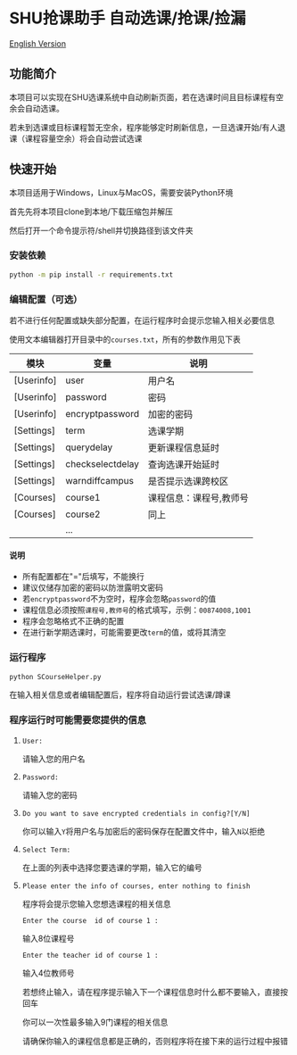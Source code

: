 # SHU抢课助手 自动选课/抢课/捡漏

[English Version](README.md)

## **功能简介**

本项目可以实现在SHU选课系统中自动刷新页面，若在选课时间且目标课程有空余会自动选课。

若未到选课或目标课程暂无空余，程序能够定时刷新信息，一旦选课开始/有人退课（课程容量空余）将会自动尝试选课

## **快速开始**

本项目适用于Windows，Linux与MacOS，需要安装Python环境

首先先将本项目clone到本地/下载压缩包并解压

然后打开一个命令提示符/shell并切换路径到该文件夹

### **安装依赖**

```bash
python -m pip install -r requirements.txt
```
### **编辑配置（可选）**

若不进行任何配置或缺失部分配置，在运行程序时会提示您输入相关必要信息

使用文本编辑器打开目录中的`courses.txt`，所有的参数作用见下表

| 模块       	| 变量             	| 说明 	                  |
|------------	|------------------	|------------------------|
| [Userinfo] 	| user             	| 用户名                   |
| [Userinfo] 	| password         	| 密码 	                   |
| [Userinfo] 	| encryptpassword  	| 加密的密码           	  |
| [Settings] 	| term             	| 选课学期 	              |
| [Settings] 	| querydelay       	| 更新课程信息延时	       |
| [Settings] 	| checkselectdelay 	| 查询选课开始延时 	       |
| [Settings] 	| warndiffcampus   	| 是否提示选课跨校区       |
| [Courses]  	| course1          	| 课程信息：课程号,教师号  |
| [Courses]  	| course2          	| 同上                    |
|            	| ...              	|      	                  |

#### **说明**
 - 所有配置都在"="后填写，不能换行
 - 建议仅储存加密的密码以防泄露明文密码
 - 若`encryptpassword`不为空时，程序会忽略`password`的值
 - 课程信息必须按照`课程号,教师号`的格式填写，示例：`00874008,1001`
 - 程序会忽略格式不正确的配置
 - 在进行新学期选课时，可能需要更改`term`的值，或将其清空

### **运行程序**
```bash
python SCourseHelper.py
```
在输入相关信息或者编辑配置后，程序将自动运行尝试选课/蹲课

### **程序运行时可能需要您提供的信息**
1. `User:`
   
   请输入您的用户名

2. `Password:`
   
   请输入您的密码

3. `Do you want to save encrypted credentials in config?[Y/N]`
   
   你可以输入`Y`将用户名与加密后的密码保存在配置文件中，输入`N`以拒绝

4. `Select Term:`

   在上面的列表中选择您要选课的学期，输入它的编号

5. `Please enter the info of courses, enter nothing to finish`

   程序将会提示您输入您想选课程的相关信息

   `Enter the course  id of course 1 :`

   输入8位课程号

   `Enter the teacher id of course 1 :`

   输入4位教师号

   若想终止输入，请在程序提示输入下一个课程信息时什么都不要输入，直接按回车

   你可以一次性最多输入9门课程的相关信息

   请确保你输入的课程信息都是正确的，否则程序将在接下来的运行过程中报错



